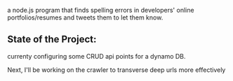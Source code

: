 a node.js program that finds spelling errors in developers' online portfolios/resumes and tweets them to let them know.


## State of the Project:
currenty configuring some CRUD api points for a dynamo DB.

Next, I'll be working on the crawler to transverse deep urls more effectively
